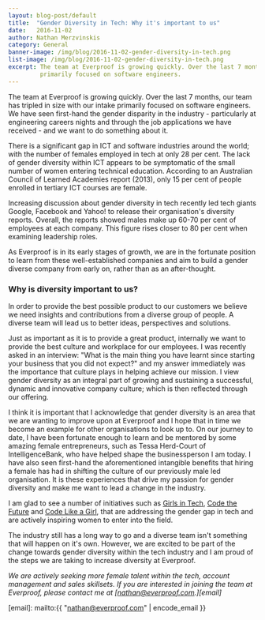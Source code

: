 ```yaml
---
layout: blog-post/default
title:  "Gender Diversity in Tech: Why it's important to us"
date:   2016-11-02
author: Nathan Merzvinskis
category: General
banner-image: /img/blog/2016-11-02-gender-diversity-in-tech.png
list-image: /img/blog/2016-11-02-gender-diversity-in-tech.png
excerpt: The team at Everproof is growing quickly. Over the last 7 months, our team has tripled in size with our intake
         primarily focused on software engineers.
---
```


The team at Everproof is growing quickly. Over the last 7 months, our team has tripled in size with our intake primarily
focused on software engineers. We have seen first-hand the gender disparity in the industry - particularly at
engineering careers nights and through the job applications we have received - and we want to do something about it.

There is a significant gap in ICT and software industries around the world; with the number of females employed in
tech at only 28 per cent. The lack of gender diversity within ICT appears to be symptomatic of the small number of
women entering technical education. According to an Australian Council of Learned Academies report (2013),
only 15 per cent of people enrolled in tertiary ICT courses are female.

Increasing discussion about gender diversity in tech recently led tech giants Google, Facebook and Yahoo! to release
their organisation's diversity reports. Overall, the reports showed males make up 60-70 per cent of employees at each
company. This figure rises closer to 80 per cent when examining leadership roles.

As Everproof is in its early stages of growth, we are in the fortunate position to learn from these well-established
companies and aim to build a gender diverse company from early on, rather than as an after-thought.

### Why is diversity important to us?

In order to provide the best possible product to our customers we believe we need insights and contributions from a
diverse group of people. A diverse team will lead us to better ideas, perspectives and solutions.

Just as important as it is to provide a great product, internally we want to provide the best culture and workplace
for our employees. I was recently asked in an interview: "What is the main thing you have learnt since starting your
business that you did not expect?" and my answer immediately was the importance that culture plays in helping achieve
our mission. I view gender diversity as an integral part of growing and sustaining a successful, dynamic and innovative
company culture; which is then reflected through our offering.

I think it is important that I acknowledge that gender diversity is an area that we are wanting to improve upon at
Everproof and I hope that in time we become an example for other organisations to look up to. On our journey to date, I
have been fortunate enough to learn and be mentored by some amazing female entrepreneurs, such as Tessa Herd-Court of
IntelligenceBank, who have helped shape the businessperson I am today. I have also seen first-hand the aforementioned
intangible benefits that hiring a female has had in shifting the culture of our previously male led organisation. It is
these experiences that drive my passion for gender diversity and make me want to lead a change in the industry.

I am glad to see a number of initiatives such as [Girls in Tech][], [Code the Future][] and [Code Like a Girl][],
that are addressing the gender gap in tech and are actively inspiring women to enter into the field.

The industry still has a long way to go and a diverse team isn't something that will happen on it's own. However, we
are excited to be part of the change towards gender diversity within the tech industry and I am proud of the steps we
are taking to increase diversity at Everproof.

*We are actively seeking more female talent within the tech, account management and sales skillsets. If you are
interested in joining the team at Everproof, please contact me at [nathan@everproof.com.][email]*

[Girls in Tech]: http://girlsintech.org/
[Code the Future]: http://codefuture.org/
[Code Like a Girl]: http://www.codelikeagirl.com.au/
[email]: mailto:{{ "nathan@everproof.com" | encode_email }}
